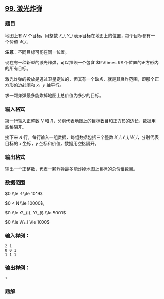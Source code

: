 ## [99\. 激光炸弹](https://www.acwing.com/problem/content/101/)

### 题目

地图上有 $N$ 个目标，用整数 $X\_{i}, Y\_{i}$ 表示目标在地图上的位置，每个目标都有一个价值 $W\_i$。

**注意**：不同目标可能在同一位置。

现在有一种新型的激光炸弹，可以摧毁一个包含 $R \\times R$ 个位置的正方形内的所有目标。

激光炸弹的投放是通过卫星定位的，但其有一个缺点，就是其爆炸范围，即那个正方形的边必须和 $x，y$ 轴平行。

求一颗炸弹最多能炸掉地图上总价值为多少的目标。

### 输入格式

第一行输入正整数 $N$ 和 $R$，分别代表地图上的目标数目和正方形的边长，数据用空格隔开。

接下来 $N$ 行，每行输入一组数据，每组数据包括三个整数 $X\_{i}, Y\_{i}, W\_{i}$，分别代表目标的 $x$ 坐标，$y$ 坐标和价值，数据用空格隔开。

### 输出格式

输出一个正整数，代表一颗炸弹最多能炸掉地图上目标的总价值数目。

### 数据范围

$0 \\le R \\le 10^9$

$0 < N \\le 10000$,

$0 \\le X\_{i}, Y\_{i} \\le 5000$

$0 \\le W\_i \\le 1000$

### 输入样例：

```
2 1
0 0 1
1 1 1
```

### 输出样例：

```
1
```

### 题解

